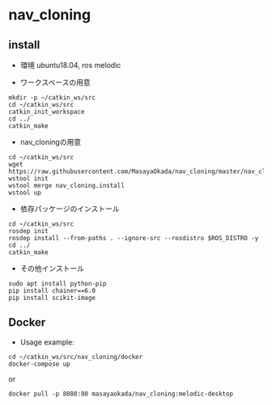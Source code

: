 # nav_cloning

## install
* 環境 ubuntu18.04, ros melodic

* ワークスペースの用意
```
mkdir -p ~/catkin_ws/src
cd ~/catkin_ws/src
catkin_init_workspace
cd ../
catkin_make
```
* nav_cloningの用意
```
cd ~/catkin_ws/src
wget https://raw.githubusercontent.com/MasayaOkada/nav_cloning/master/nav_cloning.install
wstool init
wstool merge nav_cloning.install
wstool up
```
* 依存パッケージのインストール
```
cd ~/catkin_ws/src
rosdep init
rosdep install --from-paths . --ignore-src --rosdistro $ROS_DISTRO -y
cd ../
catkin_make
```
* その他インストール
```
sudo apt install python-pip
pip install chainer==6.0
pip install scikit-image
```
## Docker
* Usage
example:
```
cd ~/catkin_ws/src/nav_cloning/docker
docker-compose up
```
or
```
docker pull -p 8080:80 masayaokada/nav_cloning:melodic-desktop
```
